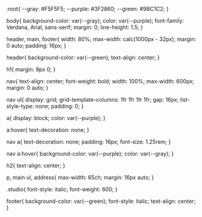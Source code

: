 
:root{
  --gray: #F5F5F5;
  --purple: #3F2860;
  --green: #9BC1C2;
}

body{
  background-color: var(--gray);
  color: var(--purple);
  font-family: Verdana, Arial, sans-serif;
  margin: 0;
  line-height: 1.5;
}

header, main, footer{
  width: 80%;
  max-width: calc(1000px - 32px);
  margin: 0 auto;
  padding: 16px;
}

header{
  background-color: var(--green);
  text-align: center;
}

h1{
  margin: 8px 0;
}

nav{
  text-align: center;
  font-weight: bold;
  width: 100%;
  max-width: 600px;
  margin: 0 auto;
}

nav ul{
  display: grid;
  grid-template-columns: 1fr 1fr 1fr 1fr;
  gap: 16px;
  list-style-type: none;
  padding: 0;
}

a{
  display: block;
  color: var(--purple);
}

a:hover{
  text-decoration: none;
}

nav a{
  text-decoration: none;
  padding: 16px;
  font-size: 1.25rem;
}

nav a:hover{
  background-color: var(--purple);
  color: var(--gray);
}

h2{
  text-align: center;
}

p, main ul, address{
  max-width: 65ch;
  margin: 16px auto;
}

.studio{
  font-style: italic;
  font-weight: 600;
}

footer{
  background-color: var(--green);
  font-style: italic;
  text-align: center;
}
